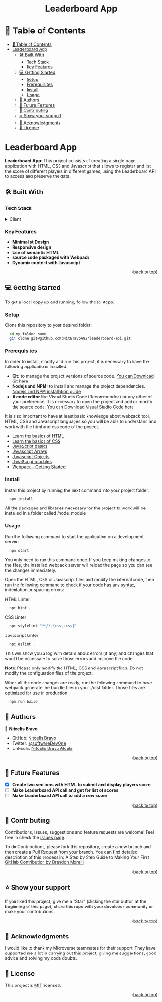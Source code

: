 <a name="readme-top"></a>
<div align="center">
  <br/>
  <h1><b>Leaderboard App</b></h1>
</div>

# 📗 Table of Contents

- [📗 Table of Contents](#-table-of-contents)
- [Leaderboard App ](#leaderboard-app-)
  - [🛠 Built With ](#-built-with-)
    - [Tech Stack ](#tech-stack-)
    - [Key Features ](#key-features-)
  - [💻 Getting Started ](#-getting-started-)
    - [Setup](#setup)
    - [Prerequisites](#prerequisites)
    - [Install](#install)
    - [Usage](#usage)
  - [👥 Authors ](#-authors-)
  - [🔭 Future Features ](#-future-features-)
  - [🤝 Contributing ](#-contributing-)
  - [⭐️ Show your support ](#️-show-your-support-)
  - [🙏 Acknowledgments ](#-acknowledgments-)
  - [📝 License ](#-license-)

# Leaderboard App <a name="about-project"></a>

**Leaderboard App:** This project consists of creating a single page application with HTML, CSS and Javascript that allows to register and list the score of different players in different games, using the Leaderboard API to access and preserve the data.

## 🛠 Built With <a name="built-with"></a>

### Tech Stack <a name="tech-stack"></a>

<details>
  <summary>Client</summary>
  <ul>
    <li><a href="https://webhint.io/">Webhint.io</a></li>
    <li><a href="https://stylelint.io/">Stylelint.io</a></li>
    <li><a href="https://eslint.org/">ESlint.org</a></li>
    <li><a href="https://nodejs.org">Node.js</a></li>
    <li><a href="https://webpack.js.org">Webpack</a></li>
  </ul>
</details>

### Key Features <a name="key-features"></a>

- **Minimalist Design**
- **Responsive design**
- **Use of semantic HTML**
- **source code packaged with Webpack**
- **Dynamic content with Javascript**

<p align="right">(<a href="#readme-top">back to top</a>)</p>


## 💻 Getting Started <a name="getting-started"></a>

To get a local copy up and running, follow these steps.

### Setup

Clone this repository to your desired folder:

```sh
  cd my-folder-name
  git clone git@github.com:NitBravoA92/leaderboard-api.git
```

### Prerequisites
In order to install, modify and run this project, it is necessary to have the following applications installed:
- **Git:** to manage the project versions of source code. [You can Download Git here](https://git-scm.com/)
- **Nodejs and NPM:** to install and manage the project dependencies. [Nodejs and NPM installation guide](https://docs.npmjs.com/downloading-and-installing-node-js-and-npm)
- **A code editor** like Visual Studio Code (Recommended) or any other of your preference. It is necessary to open the project and add or modify the source code. [You can Download Visual Studio Code here](https://code.visualstudio.com/)

It is also important to have at least basic knowledge about webpack tool, HTML, CSS and Javascript languages so you will be able to understand and work with the html and css code of the project. 
- [Learn the basics of HTML](https://developer.mozilla.org/en-US/docs/Web/HTML)
- [Learn the basics of CSS](https://developer.mozilla.org/en-US/docs/Web/CSS)
- [JavaScript basics](https://developer.mozilla.org/en-US/docs/Learn/Getting_started_with_the_web/JavaScript_basics)
- [Javascript Arrays](https://developer.mozilla.org/es/docs/Web/JavaScript/Reference/Global_Objects/Array)
- [Javascript Objects](https://developer.mozilla.org/en-US/docs/Web/JavaScript/Reference/Global_Objects/Object)
- [JavaScript modules](https://developer.mozilla.org/en-US/docs/Web/JavaScript/Guide/Modules)
- [Webpack - Getting Started](https://webpack.js.org/guides/getting-started/)


### Install

Install this project by running the next command into your project folder:

```sh
  npm install
```

All the packages and libraries necessary for the project to work will be installed in a folder called /node_module

### Usage

Run the following command to start the application on a development server: 

```sh
  npm start
```

You only need to run this command once. If you keep making changes to the files, the installed webpack server will reload the page so you can see the changes immediately.

Open the HTML, CSS or Javascript files and modify the internal code, then run the following command to check if your code has any syntax, indentation or spacing errors:

HTML Linter
```sh
  npx hint .
```

CSS Linter
```sh
  npx stylelint "**/*.{css,scss}"
```

Javascript Linter
```sh
  npx eslint .
```

This will show you a log with details about errors (if any) and changes that would be necessary to solve those errors and improve the code.

**Note**: Please only modify the HTML, CSS and Javascript files. Do not modify the configuration files of the project.

When all the code changes are ready, run the following command to have webpack generate the bundle files in your ./dist folder. Those files are optimized for use in production.

```sh
  npm run build
```

## 👥 Authors <a name="authors"></a>

👤 **Nitcelis Bravo**

- GitHub: [Nitcelis Bravo](https://github.com/NitBravoA92)
- Twitter: [@softwareDevOne](https://twitter.com/softwareDevOne)
- LinkedIn: [Nitcelis Bravo Alcala](https://www.linkedin.com/in/nitcelis-bravo-alcala-b65340158)

<p align="right">(<a href="#readme-top">back to top</a>)</p>

## 🔭 Future Features <a name="future-features"></a>

- [x] **Create two sections with HTML to submit and display players score**
- [ ] **Make Leaderboard API call and get for list of scores**
- [ ] **Make Leaderboard API call to add a new score**

<p align="right">(<a href="#readme-top">back to top</a>)</p>

## 🤝 Contributing <a name="contributing"></a>

Contributions, issues, suggestions and feature requests are welcome!
Feel free to check the [issues page](../../issues/).

To do Contributions, please fork this repository, create a new branch and then create a Pull Request from your branch. You can find detailed description of this process in: [A Step by Step Guide to Making Your First GitHub Contribution by Brandon Morelli](https://codeburst.io/a-step-by-step-guide-to-making-your-first-github-contribution-5302260a2940)

<p align="right">(<a href="#readme-top">back to top</a>)</p>

## ⭐️ Show your support <a name="support"></a>

If you liked this project, give me a "Star" (clicking the star button at the beginning of this page), share this repo with your developer community or make your contributions.

<p align="right">(<a href="#readme-top">back to top</a>)</p>

## 🙏 Acknowledgments <a name="acknowledgements"></a>

I would like to thank my Microverse teammates for their support. They have supported me a lot in carrying out this project, giving me suggestions, good advice and solving my code doubts.


## 📝 License <a name="license"></a>

This project is [MIT](./LICENSE) licensed.

<p align="right">(<a href="#readme-top">back to top</a>)</p>
